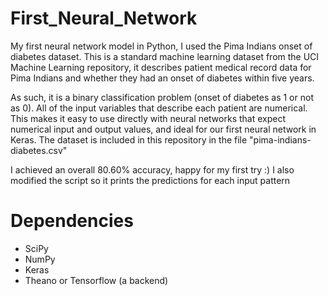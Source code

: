 # First_Neural_Network
My first neural network model in Python, I used the Pima Indians onset of diabetes dataset. This is a standard machine learning dataset from the UCI Machine Learning repository, it describes patient medical record data for Pima Indians and whether they had an onset of diabetes within five years.

As such, it is a binary classification problem (onset of diabetes as 1 or not as 0). All of the input variables that describe each patient are numerical. This makes it easy to use directly with neural networks that expect numerical input and output values, and ideal for our first neural network in Keras. The dataset is included in this repository in the file "pima-indians-diabetes.csv"

I achieved an overall 80.60% accuracy, happy for my first try :)
I also modified the script so it prints the predictions for each input pattern
# Dependencies
- SciPy
- NumPy
- Keras 
- Theano or Tensorflow (a backend) 
